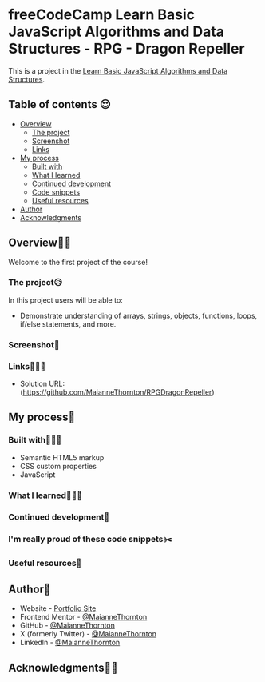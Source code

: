 # freeCodeCamp Learn Basic JavaScript Algorithms and Data Structures - RPG - Dragon Repeller

This is a project in the [Learn Basic JavaScript Algorithms and Data Structures](https://www.freecodecamp.org/news/learn-javascript-with-new-data-structures-and-algorithms-certification-projects/).

## Table of contents 😌

- [Overview](#overview)
  - [The project](#the-project)
  - [Screenshot](#screenshot)
  - [Links](#links)
- [My process](#my-process)
  - [Built with](#built-with)
  - [What I learned](#what-i-learned)
  - [Continued development](#continued-development)
  - [Code snippets](#im-really-proud-of-these-code-snippets%EF%B8%8F)
  - [Useful resources](#useful-resources)
- [Author](#author)
- [Acknowledgments](#acknowledgments)

## Overview👋🏾

Welcome to the first project of the course!

### The project😥

In this project users will be able to:

- Demonstrate understanding of arrays, strings, objects, functions, loops, if/else statements, and more.

### Screenshot🌇

<!-- ![](./screenshot.png) -->

### Links👩🏾‍💻

- Solution URL: (https://github.com/MaianneThornton/RPGDragonRepeller)
<!-- - Live Site URL: (https://maianne-rotatingnavigation.netlify.app/) -->

## My process💭

<!-- I started by marking out initial classes and in the html file to be later used for styling. I also added images and icons during this step. Next I began styling the css to begin building the visuals. I then added the animation to rotate the page when the navigation bar is opened. I added functionality by way of JavaScript to switch between classes when the user clicks on a button. -->

<!-- Later I brought over the loading animations that I learned while completing the [Blurry Loading](https://github.com/MaianneThornton/50in50_BlurryLoading) project into this project.  -->

### Built with👷🏾‍♀️

- Semantic HTML5 markup
- CSS custom properties
- JavaScript

### What I learned👩🏾‍🏫

<!-- I learned how to add transitions to rotate an entire element. It gave a very unique look to this page. It was very easy to achieve, and I will be applying this method to future projects. -->

### Continued development🔮

<!-- In the future I plan on continuing to practice using different selectors to be more precise when select elements. -->

<!-- I also plan on continuing to learn the best ways to phrase git commits, so that future viewers can fully understand the changes that have occurred. -->

### I'm really proud of these code snippets✂️

<!-- ```css
.container.show-nav + nav li {
  transform: translateX(0);
  transition-delay: 0.3s;
}

nav ul li {
  text-transform: uppercase;
  color: #fff;
  margin: 40px 0;
  transform: translateX(-100%);
  transition: transform 0.4s ease-in;
}
``` -->

### Useful resources📖

<!-- - [Resource](https://www.freecodecamp.org/news/how-to-write-better-git-commit-messages/) - This is an amazing article which helped me write better commit messages. I'd recommend it to anyone still learning this concept. -->

## Author🔎

- Website - [Portfolio Site](https://maiannethornton.netlify.app/)
- Frontend Mentor - [@MaianneThornton](https://www.frontendmentor.io/profile/MaianneThornton)
- GitHub - [@MaianneThornton](GitHub.com/MaianneThornton)
- X (formerly Twitter) - [@MaianneThornton](https://twitter.com/MaianneThornton)
- LinkedIn - [@MaianneThornton](https://www.linkedin.com/in/maiannethornton/)

## Acknowledgments🙏🏾

<!-- Special Thanks go to [Brad Traversy](http://www.traversymedia.com/) and [Florin Pop](http://www.florin-pop.com/) creating the course and making reviewing concepts fun 😊. -->
